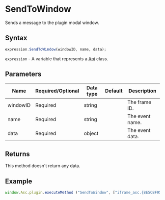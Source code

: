 # SendToWindow

Sends a message to the plugin modal window.

## Syntax

```javascript
expression.SendToWindow(windowID, name, data);
```

`expression` - A variable that represents a [Api](../Api.md) class.

## Parameters

| **Name** | **Required/Optional** | **Data type** | **Default** | **Description** |
| ------------- | ------------- | ------------- | ------------- | ------------- |
| windowID | Required | string |  | The frame ID. |
| name | Required | string |  | The event name. |
| data | Required | object |  | The event data. |

## Returns

This method doesn't return any data.

## Example

```javascript editor-xlsx
window.Asc.plugin.executeMethod ("SendToWindow", ["iframe_asc.{BE5CBF95-C0AD-4842-B157-AC40FEDD9841}", "onWindowMessage", {config: oConfig}]);
```
